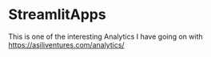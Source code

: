 # StreamlitApps
This is one of the interesting Analytics I have going on with https://asiliventures.com/analytics/
